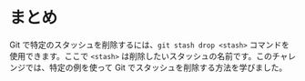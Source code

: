 # まとめ

Git で特定のスタッシュを削除するには、`git stash drop <stash>` コマンドを使用できます。ここで `<stash>` は削除したいスタッシュの名前です。このチャレンジでは、特定の例を使って Git でスタッシュを削除する方法を学びました。
